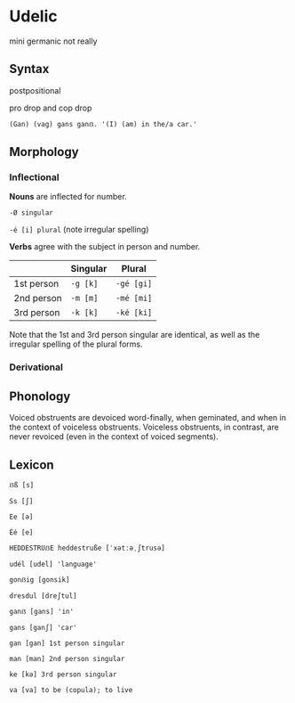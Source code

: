 # Udelic

mini germanic not really

## Syntax

postpositional

pro drop and cop drop

`(Gan) (vag) gans ganẞ. '(I) (am) in the/a car.'`

## Morphology

### Inflectional

**Nouns** are inflected for number.

`-Ø singular`

`-é [i] plural` (note irregular spelling)

**Verbs** agree with the subject in person and number.

|            | Singular | Plural     |
|------------|----------|------------|
| 1st person | `-g [k]` | `-gé [gi]` |
| 2nd person | `-m [m]` | `-mé [mi]` |
| 3rd person | `-k [k]` | `-ké [ki]` |

Note that the 1st and 3rd person singular are identical, as well as the irregular spelling of the plural forms.

### Derivational

## Phonology

Voiced obstruents are devoiced word-finally, when geminated, and when in the context of voiceless obstruents. Voiceless obstruents, in contrast, are never revoiced (even in the context of voiced segments).

## Lexicon

`ẞß [s]`

`Ss [ʃ]`

`Ee [ə]`

`Éé [e]`

```
HEDDESTRUẞE heddestruße [ˈxətːəˌʃtrusə]
```

`udél [udel] 'language'`

`gonẞig [gonsik]`

`dresdul [dreʃtul]`

`ganẞ [gans] 'in'`

`gans [ganʃ] 'car'`

`gan [gan] 1st person singular`

`man [man] 2nd person singular`

`ke [kə] 3rd person singular`

`va [va] to be (copula); to live`
